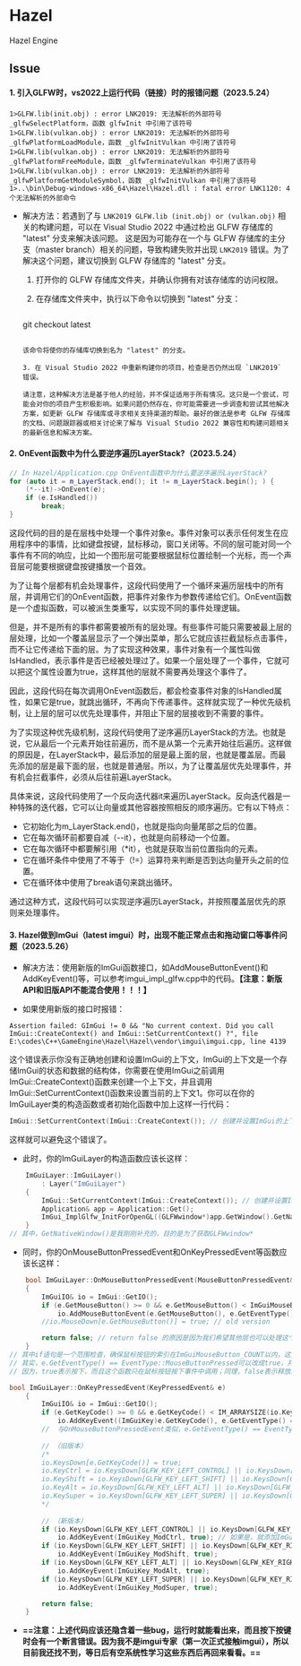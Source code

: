 # Hazel

Hazel Engine



## Issue

#### 1. 引入GLFW时，vs2022上运行代码（链接）时的报错问题（2023.5.24）

```
1>GLFW.lib(init.obj) : error LNK2019: 无法解析的外部符号 _glfwSelectPlatform，函数 glfwInit 中引用了该符号
1>GLFW.lib(vulkan.obj) : error LNK2019: 无法解析的外部符号 _glfwPlatformLoadModule，函数 _glfwInitVulkan 中引用了该符号
1>GLFW.lib(vulkan.obj) : error LNK2019: 无法解析的外部符号 _glfwPlatformFreeModule，函数 _glfwTerminateVulkan 中引用了该符号
1>GLFW.lib(vulkan.obj) : error LNK2019: 无法解析的外部符号 _glfwPlatformGetModuleSymbol，函数 _glfwInitVulkan 中引用了该符号
1>..\bin\Debug-windows-x86_64\Hazel\Hazel.dll : fatal error LNK1120: 4 个无法解析的外部命令
```

+ 解决方法：若遇到了与 `LNK2019 GLFW.lib (init.obj) or (vulkan.obj)` 相关的构建问题，可以在 Visual Studio 2022 中通过检出 GLFW 存储库的 "latest" 分支来解决该问题。 这是因为可能存在一个与 GLFW 存储库的主分支（master branch）相关的问题，导致构建失败并出现 `LNK2019` 错误。为了解决这个问题，建议切换到 GLFW 存储库的 "latest" 分支。

  1. 打开你的 GLFW 存储库文件夹，并确认你拥有对该存储库的访问权限。

  2. 在存储库文件夹中，执行以下命令以切换到 "latest" 分支：

     ```
   git checkout latest
     ```

     该命令将使你的存储库切换到名为 "latest" 的分支。
  
  3. 在 Visual Studio 2022 中重新构建你的项目，检查是否仍然出现 `LNK2019` 错误。

  请注意，这种解决方法是基于他人的经验，并不保证适用于所有情况。这只是一个尝试，可能会对你的项目产生积极影响。如果问题仍然存在，你可能需要进一步调查和尝试其他解决方案，如更新 GLFW 存储库或寻求相关支持渠道的帮助。最好的做法是参考 GLFW 存储库的文档、问题跟踪器或相关讨论来了解与 Visual Studio 2022 兼容性和构建问题相关的最新信息和解决方案。

#### 2. OnEvent函数中为什么要逆序遍历LayerStack?（2023.5.24）

```c++
// In Hazel/Application.cpp OnEvent函数中为什么要逆序遍历LayerStack?
for (auto it = m_LayerStack.end(); it != m_LayerStack.begin(); ) {
    (*--it)->OnEvent(e);
    if (e.IsHandled())
        break; 	
}
```

这段代码的目的是在层栈中处理一个事件对象e。事件对象可以表示任何发生在应用程序中的事情，比如键盘按键，鼠标移动，窗口关闭等。不同的层可能对同一个事件有不同的响应，比如一个图形层可能要根据鼠标位置绘制一个光标，而一个声音层可能要根据键盘按键播放一个音效。

为了让每个层都有机会处理事件，这段代码使用了一个循环来遍历层栈中的所有层，并调用它们的OnEvent函数，把事件对象作为参数传递给它们。OnEvent函数是一个虚拟函数，可以被派生类重写，以实现不同的事件处理逻辑。

但是，并不是所有的事件都需要被所有的层处理。有些事件可能只需要被最上层的层处理，比如一个覆盖层显示了一个弹出菜单，那么它就应该拦截鼠标点击事件，而不让它传递给下面的层。为了实现这种效果，事件对象有一个属性叫做IsHandled，表示事件是否已经被处理过了。如果一个层处理了一个事件，它就可以把这个属性设置为true，这样其他的层就不需要再处理这个事件了。

因此，这段代码在每次调用OnEvent函数后，都会检查事件对象的IsHandled属性，如果它是true，就跳出循环，不再向下传递事件。这样就实现了一种优先级机制，让上层的层可以优先处理事件，并阻止下层的层接收到不需要的事件。

为了实现这种优先级机制，这段代码使用了逆序遍历LayerStack的方法。也就是说，它从最后一个元素开始往前遍历，而不是从第一个元素开始往后遍历。这样做的原因是，在LayerStack中，最后添加的层是最上面的层，也就是覆盖层。而最先添加的层是最下面的层，也就是普通层。所以，为了让覆盖层优先处理事件，并有机会拦截事件，必须从后往前遍LayerStack。

具体来说，这段代码使用了一个反向迭代器it来遍历LayerStack。反向迭代器是一种特殊的迭代器，它可以让向量或其他容器按照相反的顺序遍历。它有以下特点：

- 它初始化为m_LayerStack.end()，也就是指向向量尾部之后的位置。
- 它在每次循环前都要自减（--it），也就是向前移动一个位置。
- 它在每次循环中都要解引用（*it），也就是获取当前位置指向的元素。
- 它在循环条件中使用了不等于（!=）运算符来判断是否到达向量开头之前的位置。
- 它在循环体中使用了break语句来跳出循环。

通过这种方式，这段代码可以实现逆序遍历LayerStack，并按照覆盖层优先的原则来处理事件。

#### 3. Hazel做到ImGui（latest imgui）时，出现不能正常点击和拖动窗口等事件问题（2023.5.26）

+ 解决方法：使用新版的ImGui函数接口，如AddMouseButtonEvent()和AddKeyEvent()等，可以参考imgui_impl_glfw.cpp中的代码。**【注意：新版API和旧版API不能混合使用！！！】**

+ 如果使用新版的接口时报错：
```
Assertion failed: GImGui != 0 && "No current context. Did you call ImGui::CreateContext() and ImGui::SetCurrentContext() ?", file E:\codes\C++\GameEngine\Hazel\Hazel\vendor\imgui\imgui.cpp, line 4139
```

这个错误表示你没有正确地创建和设置ImGui的上下文，ImGui的上下文是一个存储ImGui的状态和数据的结构体，你需要在使用ImGui之前调用ImGui::CreateContext()函数来创建一个上下文，并且调用ImGui::SetCurrentContext()函数来设置当前的上下文1。你可以在你的ImGuiLayer类的构造函数或者初始化函数中加上这样一行代码：

```c++
ImGui::SetCurrentContext(ImGui::CreateContext()); // 创建并设置ImGui的上下文
```

这样就可以避免这个错误了。

+ 此时，你的ImGuiLayer的构造函数应该长这样：

```C++
	ImGuiLayer::ImGuiLayer()
		: Layer("ImGuiLayer")
	{
		ImGui::SetCurrentContext(ImGui::CreateContext()); // 创建并设置ImGui的上下文
		Application& app = Application::Get();
		ImGui_ImplGlfw_InitForOpenGL((GLFWwindow*)app.GetWindow().GetNativeWindow(), true); // 初始化GLFW的ImGui后端（否则会报错：bd为空指针）
	}
// 其中，GetNativeWindow()是我刚刚补充的，目的是为了获取GLFWwindow*
```

+ 同时，你的OnMouseButtonPressedEvent和OnKeyPressedEvent等函数应该长这样：

```C++
	bool ImGuiLayer::OnMouseButtonPressedEvent(MouseButtonPressedEvent& e)
	{
		ImGuiIO& io = ImGui::GetIO();
		if (e.GetMouseButton() >= 0 && e.GetMouseButton() < ImGuiMouseButton_COUNT)
			io.AddMouseButtonEvent(e.GetMouseButton(), e.GetEventType() == EventType::MouseButtonPressed);
		//io.MouseDown[e.GetMouseButton()] = true; // old version

		return false; // return false 的原因是因为我们希望其他层也可以处理这个事件
	}
// 其中if语句是一个范围检查，确保鼠标按钮的索引在ImGuiMouseButton_COUNT以内，这是一个好习惯，可以避免一些潜在的错误。
// 其实，e.GetEventType() == EventType::MouseButtonPressed可以改成true，并且OnMouseButtonReleasedEvent中的e.GetEventType() == EventType::MouseButtonReleased也可以改成false。
// 因为，true表示按下，而且这个函数只在鼠标按钮按下事件中调用；同理，false表示释放。
```

```C++
bool ImGuiLayer::OnKeyPressedEvent(KeyPressedEvent& e)
	{
		ImGuiIO& io = ImGui::GetIO();
		if (e.GetKeyCode() >= 0 && e.GetKeyCode() < IM_ARRAYSIZE(io.KeysDown))
			io.AddKeyEvent((ImGuiKey)e.GetKeyCode(), e.GetEventType() == EventType::KeyPressed);
		// 	与OnMouseButtonPressedEvent类似，e.GetEventType() == EventType::KeyPressed可以改成true。
    
		// （旧版本）
		/*
		io.KeysDown[e.GetKeyCode()] = true;
		io.KeyCtrl = io.KeysDown[GLFW_KEY_LEFT_CONTROL] || io.KeysDown[GLFW_KEY_RIGHT_CONTROL];
		io.KeyShift = io.KeysDown[GLFW_KEY_LEFT_SHIFT] || io.KeysDown[GLFW_KEY_RIGHT_SHIFT];
		io.KeyAlt = io.KeysDown[GLFW_KEY_LEFT_ALT] || io.KeysDown[GLFW_KEY_RIGHT_ALT];
		io.KeySuper = io.KeysDown[GLFW_KEY_LEFT_SUPER] || io.KeysDown[GLFW_KEY_RIGHT_SUPER];
		*/
		
    	// （新版本）
		if (io.KeysDown[GLFW_KEY_LEFT_CONTROL] || io.KeysDown[GLFW_KEY_RIGHT_CONTROL]) // 判断是否按下了Ctrl键
			io.AddKeyEvent(ImGuiKey_ModCtrl, true); // 如果是，就添加ImGuiKey_ModCtrl事件
		if (io.KeysDown[GLFW_KEY_LEFT_SHIFT] || io.KeysDown[GLFW_KEY_RIGHT_SHIFT])
			io.AddKeyEvent(ImGuiKey_ModShift, true);
		if (io.KeysDown[GLFW_KEY_LEFT_ALT] || io.KeysDown[GLFW_KEY_RIGHT_ALT])
			io.AddKeyEvent(ImGuiKey_ModAlt, true);
		if (io.KeysDown[GLFW_KEY_LEFT_SUPER] || io.KeysDown[GLFW_KEY_RIGHT_SUPER])
			io.AddKeyEvent(ImGuiKey_ModSuper, true);

		return false;
	}
```

+ **==注意：上述代码应该还隐含着一些bug，运行时就能看出来，而且按下按键时会有一个断言错误。因为我不是imgui专家（第一次正式接触imgui），所以目前我还找不到，等日后有空系统性学习这些东西后再回来看看。==**


